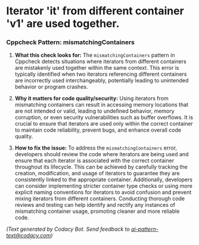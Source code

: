 # Iterator 'it' from different container 'v1' are used together.

### Cppcheck Pattern: mismatchingContainers

1. **What this check looks for:**
   The `mismatchingContainers` pattern in Cppcheck detects situations where iterators from different containers are mistakenly used together within the same context. This error is typically identified when two iterators referencing different containers are incorrectly used interchangeably, potentially leading to unintended behavior or program crashes.

2. **Why it matters for code quality/security:**
   Using iterators from mismatching containers can result in accessing memory locations that are not intended or valid, leading to undefined behavior, memory corruption, or even security vulnerabilities such as buffer overflows. It is crucial to ensure that iterators are used only within the correct container to maintain code reliability, prevent bugs, and enhance overall code quality.

3. **How to fix the issue:**
   To address the `mismatchingContainers` error, developers should review the code where iterators are being used and ensure that each iterator is associated with the correct container throughout its lifecycle. This can be achieved by carefully tracking the creation, modification, and usage of iterators to guarantee they are consistently linked to the appropriate container. Additionally, developers can consider implementing stricter container type checks or using more explicit naming conventions for iterators to avoid confusion and prevent mixing iterators from different containers. Conducting thorough code reviews and testing can help identify and rectify any instances of mismatching container usage, promoting cleaner and more reliable code.

_(Text generated by Codacy Bot. Send feedback to ai-pattern-text@codacy.com)_
